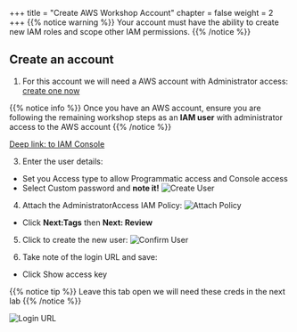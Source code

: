 +++
title = "Create AWS Workshop Account"
chapter = false
weight = 2
+++
{{% notice warning %}}
Your account must have the ability to create new IAM roles and scope other IAM permissions.
{{% /notice %}}

## Create an account 

1. For this account we will need a AWS account with Administrator access: [create one now](http://docs.aws.amazon.com/connect/latest/adminguide/gettingstarted.html#sign-up-for-aws)

{{% notice info %}}
Once you have an AWS account, ensure you are following the remaining workshop steps
as an **IAM user** with administrator access to the AWS account
{{% /notice %}}

[Deep link: to IAM Console](https://console.aws.amazon.com/iam/home?region=us-east-1#/users$new)

3. Enter the user details:
  - Set you Access type to allow Programmatic access and Console access
  - Select Custom password and __note it!__
![Create User](/images/getting_started/iam-1-create-user.png)

4. Attach the AdministratorAccess IAM Policy:
![Attach Policy](/images/getting_started/iam-2-attach-policy.png)

  - Click __Next:Tags__ then __Next: Review__

5. Click to create the new user:
![Confirm User](/images/getting_started/iam-3-create-user.png)

6. Take note of the login URL and save:

  - Click Show access key 

{{% notice tip %}}
Leave this tab open we will need these creds in the next lab
{{% /notice %}}

![Login URL](/images/getting_started/iam-4-save-url.png)


